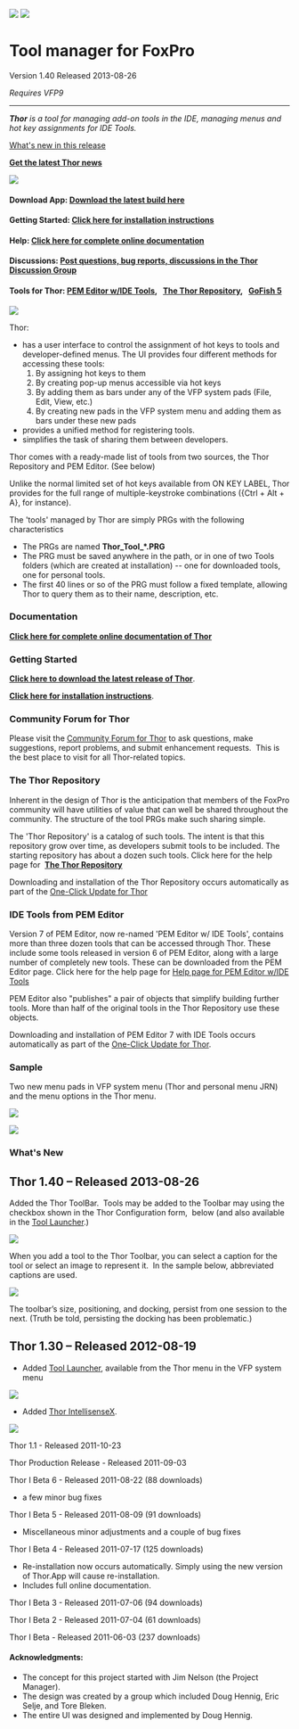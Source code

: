 ﻿![](Images\Thor.png) 
![](Images\Thor_image.png)

Tool manager for FoxPro
====
Version 1.40 Released 2013-08-26


_Requires VFP9_

---

_**Thor** is a tool for managing add-on tools in the IDE, managing menus and hot key assignments for IDE Tools._

[What's new in this release](#WhatsNew)

[**Get the latest Thor news**](Thor_news.md)

![](Images\Thor_greenline.png)

#### Download App: [Download the latest build here](https://github.com/VFPX/Thor/archive/master.zip) 

#### Getting Started: [Click here for installation instructions](Thor_install.md)

#### Help: [Click here for complete online documentation](Thor_help.md)

#### Discussions: [Post questions, bug reports, discussions in the Thor Discussion Group](http://groups.google.com/group/FoxProThor)

#### Tools for Thor: [PEM Editor w/IDE Tools](https://github.com/VFPX/PEMEditor),   [The Thor Repository](Thor_repository.md),   [GoFish 5](https://github.com/mattslay/GoFish) 

![](Images/Thor_greenline.png)

Thor:

*   has a user interface to control the assignment of hot keys to tools and developer-defined menus. The UI provides four different methods for accessing these tools:
    1.  By assigning hot keys to them
    2.  By creating pop-up menus accessible via hot keys
    3.  By adding them as bars under any of the VFP system pads (File, Edit, View, etc.)
    4.  By creating new pads in the VFP system menu and adding them as bars under these new pads
*   provides a unified method for registering tools.
*   simplifies the task of sharing them between developers.

Thor comes with a ready-made list of tools from two sources, the Thor Repository and PEM Editor. (See below)

Unlike the normal limited set of hot keys available from ON KEY LABEL, Thor provides for the full range of multiple-keystroke combinations ({Ctrl + Alt + A}, for instance).  

The 'tools' managed by Thor are simply PRGs with the following characteristics

*   The PRGs are named **Thor_Tool_*.PRG**
*   The PRG must be saved anywhere in the path, or in one of two Tools folders (which are created at installation) -- one for downloaded tools, one for personal tools.
*   The first 40 lines or so of the PRG must follow a fixed template, allowing Thor to query them as to their name, description, etc.

### Documentation

**[Click here for complete online documentation of Thor](Thor_help.md)**

### Getting Started

**[Click here to download the latest release of Thor](https://github.com/VFPX/Thor/archive/master.zip)**.

**[Click here for installation instructions](Thor_install.md)**.

### Community Forum for Thor

Please visit the [Community Forum for Thor](http://groups.google.com/group/FoxProThor) to ask questions, make suggestions, report problems, and submit enhancement requests.  This is the best place to visit for all Thor-related topics.

### The Thor Repository

Inherent in the design of Thor is the anticipation that members of the FoxPro community will have utilities of value that can well be shared throughout the community. The structure of the tool PRGs make such sharing simple.  

The 'Thor Repository' is a catalog of such tools. The intent is that this repository grow over time, as developers submit tools to be included. The starting repository has about a dozen such tools. Click here for the help page for  [**The Thor Repository**](Thor_repository.md)  

Downloading and installation of the Thor Repository occurs automatically as part of the [One-Click Update for Thor](Thor_one-click_update.md)

### IDE Tools from PEM Editor

Version 7 of PEM Editor, now re-named 'PEM Editor w/ IDE Tools', contains more than three dozen tools that can be accessed through Thor. These include some tools released in version 6 of PEM Editor, along with a large number of completely new tools. These can be downloaded from the PEM Editor page. Click here for the help page for [Help page for PEM Editor w/IDE Tools](https://github.com/VFPX/PEMEditor/blob/master/PEM%20Editor%20IDE%20Tools%20Help.html)  

PEM Editor also "publishes" a pair of objects that simplify building further tools. More than half of the original tools in the Thor Repository use these objects.  

Downloading and installation of PEM Editor 7 with IDE Tools occurs automatically as part of the [One-Click Update for Thor](Thor_one-click_update.md).

### Sample

Two new menu pads in VFP system menu (Thor and personal menu JRN) and the menu options in the Thor menu.

![](Images/Thor_image_4.png)

![](Images/Thor_greenline.png)

### What's New


## Thor 1.40 – Released 2013-08-26

Added the Thor ToolBar.  Tools may be added to the Toolbar may using the checkbox shown in the Thor Configuration form,  below (and also available in the [Tool Launcher](Thor_launcher.md).)

![](Images/Thor_SNAGHTMLf389404.png)

When you add a tool to the Thor Toolbar, you can select a caption for the tool or select an image to represent it.  In the sample below, abbreviated captions are used.

![](Images/Thor_SNAGHTMLf3b4e2e.png)

The toolbar’s size, positioning, and docking, persist from one session to the next. (Truth be told, persisting the docking has been problematic.)

## Thor 1.30 – Released 2012-08-19

*   Added [Tool Launcher](Thor_launcher.md), available from the Thor menu in the VFP system menu

![](Images/Thor_SNAGHTML39362d.png)

*   Added [Thor IntellisenseX](https://github.com/VFPX/IntelliSenseX).
   
![](Images/Thor_image_2.png)


Thor 1.1 - Released 2011-10-23  

Thor Production Release - Released 2011-09-03  

Thor I Beta 6 - Released 2011-08-22 (88 downloads)

*   a few minor bug fixes

Thor I Beta 5 - Released 2011-08-09 (91 downloads)

*   Miscellaneous minor adjustments and a couple of bug fixes

Thor I Beta 4 - Released 2011-07-17 (125 downloads)

*   Re-installation now occurs automatically. Simply using the new version of Thor.App will cause re-installation.
*   Includes full online documentation.

Thor I Beta 3 - Released 2011-07-06 (94 downloads)  

Thor I Beta 2 - Released 2011-07-04 (61 downloads)  

Thor I Beta - Released 2011-06-03 (237 downloads)

#### Acknowledgments:

*   The concept for this project started with Jim Nelson (the Project Manager).
*   The design was created by a group which included Doug Hennig, Eric Selje, and Tore Bleken.
*   The entire UI was designed and implemented by Doug Hennig.
